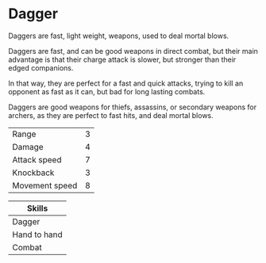 # Dagger

Daggers are fast, light weight, weapons, used to deal mortal blows.

Daggers are fast, and can be good weapons in direct combat, but their main advantage is that their charge attack is slower, but stronger than their edged companions.

In that way, they are perfect for a fast and quick attacks, trying to kill an opponent as fast as it can, but bad for long lasting combats.

Daggers are good weapons for thiefs, assassins, or secondary weapons for archers, as they are perfect to fast hits, and deal mortal blows.

|||
|---|---|
|Range|3|
|Damage|4|
|Attack speed|7|
|Knockback|3|
|Movement speed|8|

|Skills|
|------|
|Dagger|
|Hand to hand|
|Combat|